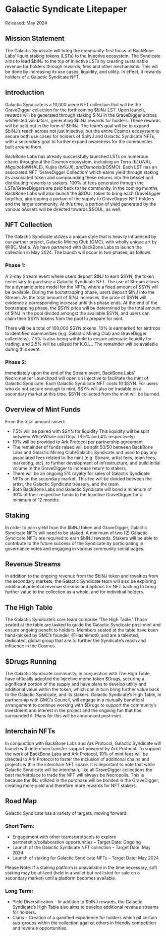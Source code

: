 # Galactic Syndicate Litepaper
Released: May 2024

## Mission Statement
The Galactic Syndicate will bring the community-first focus of BackBone Labs’ liquid staking tokens (LSTs) to the Injective ecosystem. The Syndicate aims to lead $bINJ to the top of Injective LSTs by creating sustainable revenue for holders through rewards, fees and other mechanisms. This will be done by increasing its use cases, liquidity, and utility. In effect, it rewards holders of a Galactic Syndicate NFT.

## Introduction
Galactic Syndicate is a 10,000 piece NFT collection that will be the GraveDigger collection for the forthcoming $bINJ LST. Upon launch, rewards will be generated through staking $INJ in the GraveDigger across whitelisted validators, generating $bINJ rewards for holders. These rewards will be paid out in the form of $bINJ. The team’s goal will be to expand $bINJ’s reach across not just Injective, but the entire Cosmos ecosystem to secure both use cases for holders of $bINJ and Galactic Syndicate NFTs, with a secondary goal to further expand awareness for the communities built around them.

BackBone Labs has already successfully launched LSTs on numerous chains throughout the Cosmos ecosystem, including on Terra ($bLUNA), Migaloo ($bWHALE), Kujira ($bKUJI), and Osmosis ($bOSMO). Each LST has an associated NFT ‘GraveDigger Collection’ which earns yield through staking its associated token and compounding these returns into the bAsset and distributing rewards to stakers. 100% of fees generated through the LSTs/GraveDiggers are paid back to the community. In the coming months, BackBone Labs will also launch the $SOUL token to bring each GraveDigger together, airdropping a portion of the supply to GraveDigger NFT holders and the larger community. At this time, a portion of yield generated by the various bAssets will be directed towards $SOUL, as well.

## NFT Collection
The Galactic Syndicate utilizes a unique style that is heavily influenced by our partner project, Galactic Mining Club (GMC), with wholly unique art by @IBC_Mafia. We have partnered with BackBone Labs to launch the collection in May 2024. The launch will occur in two phases, as follows:

### Phase 1:
A 2-day Stream event where users deposit $INJ to earn $SYN, the token necessary to purchase a Galactic Syndicate NFT. The use of Stream allows for a dynamic price model for the NFTs, where a fixed amount of $SYN will be available. During the bootstrapping phase, users deposit $INJ into the Stream. As the total amount of $INJ increases, the price of $SYN will evidence a corresponding increase until this phase ends. At the end of the bootstrapping phase, the $SYN price will be determined by the total amount of $INJ in the pool divided amongst the available $SYN, and users can claim their $SYN tokens from the pool to prepare for mint.

There will be a total of 100,000 $SYN tokens. 10% is earmarked for airdrops to identified communities (e.g. Galactic Mining Club and GraveDigger collections). 7.5% is also being withheld to ensure adequate liquidity for trading, and 2.5% will be utilized for K.O.L.. The remainder will be available during this event.

### Phase 2:
Immediately upon the end of the Stream event, BackBone Labs’ Necromancer Launchpad will open on Injective to facilitate the mint of Galactic Syndicate. Each Galactic Syndicate NFT costs 10 $SYN. For users who do not secure enough to mint, $SYN will also be tradable on a secondary market at this time. $SYN collected from the mint will be burned.

## Overview of Mint Funds
From the total amount raised:

- 7.5% will be paired with $SYN for liquidity
  This liquidity will be split between WhiteWhale and Dojo. (3.5% and 4% respectively)
- 10% will be provided to Ark Protocol per partnership agreement
- The remainder of funds raised will be split 50/50 between BackBone Labs and Galactic Mining Club/Galactic Syndicate and used to pay any associated fees related to the mint (e.g. Stream, artist fees, team fees, marketing, etc), to further development of infrastructure, and build initial volume in the GraveDigger to increase return to stakers. 
- There will be an ongoing 5% royalty for sales of Galactic Syndicate NFTs on the secondary market. This fee will be divided between the artist, the Galactic Syndicate treasury, and the team.
- Both BackBone Labs and Galactic Syndicate will bond a minimum of 30% of their respective funds to the Injective GraveDigger for a minimum of 12 months.

## Staking
In order to earn yield from the $bINJ token and GraveDigger, Galactic Syndicate NFTs will need to be staked. A minimum of two (2) Galactic Syndicate NFTs are required to earn $bINJ rewards. Stakers will be able to contribute to the future success of the Syndicate by participating in governance votes and engaging in various community social pages.

## Revenue Streams
In addition to the ongoing revenue from the $bINJ token and royalties from the secondary markets, the Galactic Syndicate team will also be exploring additional potential revenue streams and options for NFT backing to bring further value to the collection as a whole, and for individual holders.

## The High Table
The Galactic Syndicate’s core team comprise ‘The High Table.’ Those seated at the table are tasked to guide the Galactic Syndicate post-mint and ensure ongoing benefit to holders. Members seated at the table have been hand-picked by GMC’s founder, @Hashiimot0, and are a talented, dedicated, global group that aim to further the Syndicate’s reach and influence in the Cosmos.

## $Drugs Running
The Galactic Syndicate community, in conjunction with The High Table, have officially adopted the Injective meme token $Drugs, securing a significant portion of the supply and have plans to develop utility and additional value within the token, which can in turn bring further value back to the Galactic Syndicate, and its stakers. Galactic Syndicate’s High Table, in partnership with GMC’s Council, will engage in a mutually beneficial arrangement to continue working with $Drugs to support the community’s investment and interest in the project and the ongoing fun that has surrounded it. Plans for this will be announced post-mint.

## Interchain NFTs
In conjunction with BackBone Labs and Ark Protocol, Galactic Syndicate will launch with interchain transfer support powered by Ark Protocol. To support the work of BackBone Labs and Ark Protocol, 10% of mint fees will be directed to Ark Protocol to foster the inclusion of additional chains and projects within the interchain NFT space. It is important to note that while Galactic Syndicate will be interchain, like all GraveDigger collections the best marketplace to trade the NFT will always be Necropolis. This is because the INJ utilized in the purchase will be bonded in the GraveDigger, creating more yield and therefore more rewards for NFT stakers.

## Road Map
Galactic Syndicate has a variety of targets, moving forward:

### Short Term:
- Engagement with other teams/protocols to explore partnership/collaboration opportunities – Target Date: Ongoing
- Launch of the Galactic Syndicate NFT collection – Target Date: May 2024
- Launch of staking for Galactic Syndicate NFTs – Target Date: May 2024

Please Note: If a staking platform is unavailable in the time necessary, soft staking may be utilized (held in a wallet but not listed for sale on a secondary market) until a platform becomes available.

### Long Term:
- Yield Diversification – In addition to $bINJ rewards, the Galactic Syndicate’s High Table also aims to develop additional revenue streams for holders.
- Clans – Creation of a gamified experience for holders which pit certain sub-groups within the collection against others in friendly competition and revenue opportunities.
